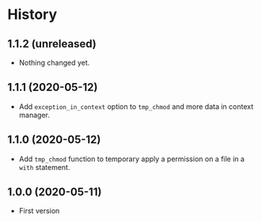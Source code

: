 History
=======

1.1.2 (unreleased)
------------------

- Nothing changed yet.


1.1.1 (2020-05-12)
------------------

- Add `exception_in_context` option to `tmp_chmod` and more data in context manager.


1.1.0 (2020-05-12)
------------------

- Add `tmp_chmod` function to temporary apply a permission on a file in a `with` statement.


1.0.0 (2020-05-11)
------------------

- First version
